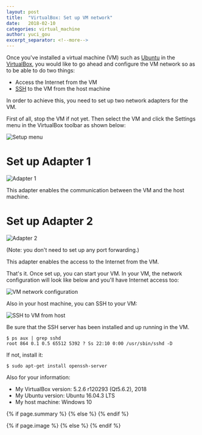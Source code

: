 ```yaml
---
layout: post
title:  "VirtualBox: Set up VM network"
date:   2018-02-10
categories: virtual_machine
author: yuci_gou
excerpt_separator: <!--more-->
---
```


Once you've installed a virtual machine (VM) such as [Ubuntu][1] in the [VirtualBox][2], you would like to go ahead and configure the VM network so as to be able to do two things:
 - Access the Internet from the VM
 - [SSH][3] to the VM from the host machine

In order to achieve this, you need to set up two network adapters for the VM.

First of all, stop the VM if not yet. Then select the VM and click the Settings menu in the VirtualBox toolbar as shown below:

<img src="{{ site.baseurl }}/assets/images/2018-02-10/setup.png" class="post" alt="Setup menu">

<!--more-->

# Set up Adapter 1
<img src="{{ site.baseurl }}/assets/images/2018-02-10/adapter1.png" class="post" alt="Adapter 1">

This adapter enables the communication between the VM and the host machine.

# Set up Adapter 2
<img src="{{ site.baseurl }}/assets/images/2018-02-10/adapter2.png" class="post" alt="Adapter 2">

(Note: you don't need to set up any port forwarding.)

This adapter enables the access to the Internet from the VM. 

That's it. Once set up, you can start your VM. In your VM, the network configuration will look like below and you'll have Internet access too:

<img src="{{ site.baseurl }}/assets/images/2018-02-10/network-conf.png" class="post" alt="VM network configuration">

Also in your host machine, you can SSH to your VM:

<img src="{{ site.baseurl }}/assets/images/2018-02-10/ssh.png" class="post" alt="SSH to VM from host">

Be sure that the SSH server has been installed and up running in the VM.

    $ ps aux | grep sshd
    root 864 0.1 0.5 65512 5392 ? Ss 22:10 0:00 /usr/sbin/sshd -D

If not, install it:

    $ sudo apt-get install openssh-server

Also for your information:

 - My VirtualBox version: 5.2.6 r120293 (Qt5.6.2), 2018
 - My Ubuntu version: Ubuntu 16.04.3 LTS
 - My host machine: Windows 10

<!-- Twitter cards -->
<meta name="twitter:site"    content="@{{ site.twitter_username }}">
<meta name="twitter:creator" content="@{{ page.author }}">
<meta name="twitter:title"   content="{{ page.title }}">

{% if page.summary %}
<meta name="twitter:description" content="{{ page.summary }}">
{% else %}
<meta name="twitter:description" content="{{ site.description }}">
{% endif %}

{% if page.image %}
<meta name="twitter:card"  content="summary_large_image">
<meta name="twitter:image" content="{{ site.url }}{{ page.image }}">
{% else %}
<meta name="twitter:card"  content="summary">
<meta name="twitter:image" content="{{ site.baseurl }}/assets/images/2018-02-10/setup.png">
{% endif %}
<!-- end of Twitter cards -->

[1]: https://www.ubuntu.com/
[2]: https://www.virtualbox.org/
[3]: https://www.ssh.com/
